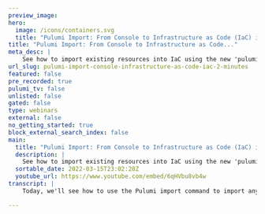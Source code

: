 ```yaml
---
preview_image:
hero:
  image: /icons/containers.svg
  title: "Pulumi Import: From Console to Infrastructure as Code (IaC) in 2 Minutes!"
title: "Pulumi Import: From Console to Infrastructure as Code..."
meta_desc: |
    See how to import existing resources into IaC using the new 'pulumi import' command, while showing you the entire infrastructure's code lifecycle f...
url_slug: pulumi-import-console-infrastructure-as-code-iac-2-minutes
featured: false
pre_recorded: true
pulumi_tv: false
unlisted: false
gated: false
type: webinars
external: false
no_getting_started: true
block_external_search_index: false
main:
  title: "Pulumi Import: From Console to Infrastructure as Code (IaC) in 2 Minutes!"
  description: |
    See how to import existing resources into IaC using the new 'pulumi import' command, while showing you the entire infrastructure's code lifecycle from creation to update to destroy.  UPDATE: We heard your feedback and delivered many updates to make the 'pulumi import' experience more useful, convenient, and powerful. Check it out at https://pulumip.us/37mxfd9  ▪ Learn how to import existing cloud infrastructure into Pulumi no matter how it was provisioned at https://pulumip.us/3q98MyE ▪ Instruction manual page: https://pulumip.us/34K3bY0 ▪ Get started for free at https://pulumi.com/start
  sortable_date: 2022-03-15T23:02:28Z
  youtube_url: https://www.youtube.com/embed/6qHVbu8vb4w
transcript: |
    Today, we'll see how to use the Pulumi import command to import any live resources from any cloud into infrastructures code. First, we're going to create a virtual machine, an EC2 instance using the Amazon console. This can be useful if we're just exploring or learning how new services work without having to become experts in infrastructures code and how all the concepts relate. Now that our instance is up and running. Let's see how to get it into code. First, we're gonna create a Pulumi project. In this case, we're gonna use Python, but Pulumi supports other languages like typescript, javascript, go and C# next, we're actually gonna import that resource into Pulumi. First, we'll copy the instance ID and then we'll go back to our terminal and we'll run the Pulumi import command that takes a few arguments. One is the type of the resource. The second is the name and the third is the id that we copied from the Amazon console. We can see here that Pulumi reads back all the properties including the army, the availability zone and by clicking, yes, we'll actually import the resource. Now, we need to make sure our infrastructures code matches the resource state that was imported. Pulumi generates all that code for us in whatever language we've chosen. So we can just paste that straight into our program to verify we've done this correctly. We can run Pulumi up and it will show that there are no differences. We've gone from the console to infrastructures code using a few simple commands. Let's now edit our infrastructures code definition, adding a security group for our EC2 instance that allows internet traffic on port 80. And we'll see that we can now modify that same resource in place that was provisioned originally in the A console, but is now represented in our infrastructures code. We run Pulumi up and it will show us the delta between what we've just added to our program and what's already in existence in the A risk cloud. We can then apply the changes and Pulumi will make the minimal set of edits necessary to change our infrastructure state to match our desired goal state. Finally, let's destroy the instance using Pulumi. We'll notice that Pulumi protects us from accidentally destroying resources that have been imported to actually perform the destruction. We have to unprotected the resource by deleting the protection flag running Pulumi up. And then finally, we'll be able to actually run Pulumi destroy and this will terminate the EC2 instances. And with that, we went seamlessly from the A DS console into the full infrastructures code life cycle from creation to update to destroy.

---
```

